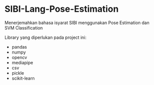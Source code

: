 # SIBI-Lang-Pose-Estimation
Menerjemahkan bahasa isyarat SIBI menggunakan Pose Estimation dan SVM Classification


Library yang diperlukan pada project ini:
<ul>
    <li>pandas</li>
    <li>numpy</li>
    <li>opencv</li>
    <li>mediapipe</li>
    <li>csv</li>
    <li>pickle</li>
    <li>scikit-learn</li>
</ul>
  
